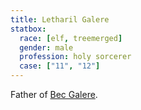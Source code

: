 ```yaml
---
title: Letharil Galere
statbox:
  race: [elf, treemerged]
  gender: male
  profession: holy sorcerer
  case: ["11", "12"]
---
```


Father of [Bec Galere](bec).
